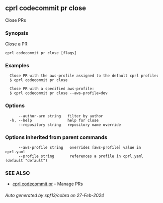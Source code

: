 ## cprl codecommit pr close

Close PRs

### Synopsis

Close a PR

```
cprl codecommit pr close [flags]
```

### Examples

```
  Close PR with the aws-profile assigned to the default cprl profile:
  $ cprl codecommit pr close
  
  Close PR with a specified aws-profile:
  $ cprl codecommit pr close --aws-profile=dev
```

### Options

```
      --author-arn string   filter by author
  -h, --help                help for close
      --repository string   repository name override
```

### Options inherited from parent commands

```
      --aws-profile string   overrides [aws-profile] value in cprl.yaml
      --profile string       references a profile in cprl.yaml (default "default")
```

### SEE ALSO

* [cprl codecommit pr](cprl_codecommit_pr.md)	 - Manage PRs

###### Auto generated by spf13/cobra on 27-Feb-2024
